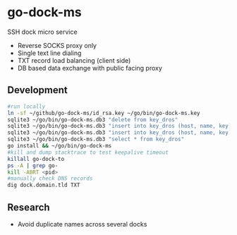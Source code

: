 # go-dock-ms

SSH dock micro service

- Reverse SOCKS proxy only
- Single text line dialing
- TXT record load balancing (client side)
- DB based data exchange with public facing proxy

## Development

```bash
#run locally
ln -sf ~/github/go-dock-ms/id_rsa.key ~/go/bin/go-dock-ms.key
sqlite3 ~/go/bin/go-dock-ms.db3 "delete from key_dros"
sqlite3 ~/go/bin/go-dock-ms.db3 "insert into key_dros (host, name, key) values ('`hostname`', 'default', readfile('./id_rsa.pub'))"
sqlite3 ~/go/bin/go-dock-ms.db3 "insert into key_dros (host, name, key) values ('`hostname`', 'user', readfile('$HOME/.ssh/id_rsa.pub'))"
sqlite3 ~/go/bin/go-dock-ms.db3 "select * from key_dros"
go install && ~/go/bin/go-dock-ms
#kill and dump stacktrace to test keepalive timeout
killall go-dock-to
ps -A | grep go-
kill -ABRT <pid>
#manually check DNS records
dig dock.domain.tld TXT
```

## Research

- Avoid duplicate names across several docks
